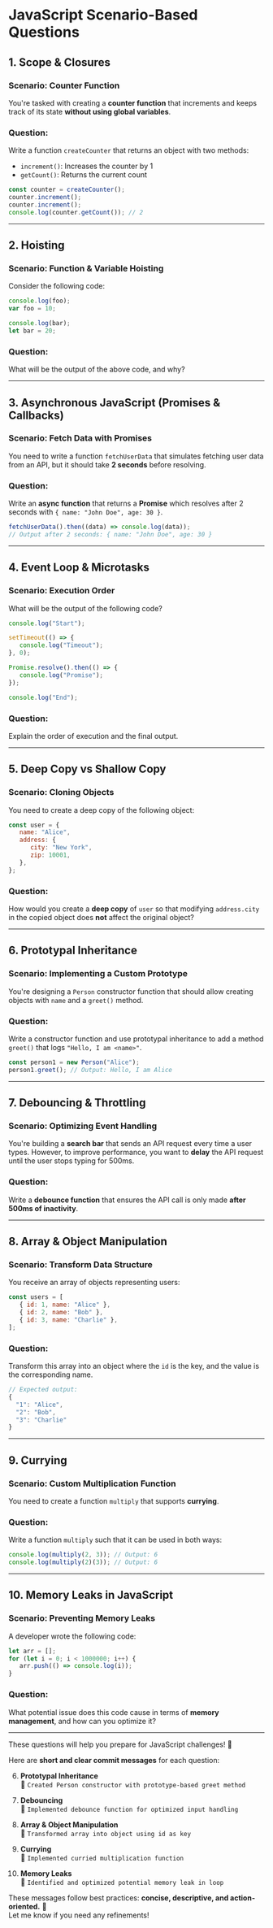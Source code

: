 # JavaScript Scenario-Based Questions

## 1. Scope & Closures

### Scenario: Counter Function

You're tasked with creating a **counter function** that increments and keeps track of its state **without using global variables**.

### Question:

Write a function `createCounter` that returns an object with two methods:

-  `increment()`: Increases the counter by 1
-  `getCount()`: Returns the current count

```js
const counter = createCounter();
counter.increment();
counter.increment();
console.log(counter.getCount()); // 2
```

---

## 2. Hoisting

### Scenario: Function & Variable Hoisting

Consider the following code:

```js
console.log(foo);
var foo = 10;

console.log(bar);
let bar = 20;
```

### Question:

What will be the output of the above code, and why?

---

## 3. Asynchronous JavaScript (Promises & Callbacks)

### Scenario: Fetch Data with Promises

You need to write a function `fetchUserData` that simulates fetching user data from an API, but it should take **2 seconds** before resolving.

### Question:

Write an **async function** that returns a **Promise** which resolves after 2 seconds with `{ name: "John Doe", age: 30 }`.

```js
fetchUserData().then((data) => console.log(data));
// Output after 2 seconds: { name: "John Doe", age: 30 }
```

---

## 4. Event Loop & Microtasks

### Scenario: Execution Order

What will be the output of the following code?

```js
console.log("Start");

setTimeout(() => {
   console.log("Timeout");
}, 0);

Promise.resolve().then(() => {
   console.log("Promise");
});

console.log("End");
```

### Question:

Explain the order of execution and the final output.

---

## 5. Deep Copy vs Shallow Copy

### Scenario: Cloning Objects

You need to create a deep copy of the following object:

```js
const user = {
   name: "Alice",
   address: {
      city: "New York",
      zip: 10001,
   },
};
```

### Question:

How would you create a **deep copy** of `user` so that modifying `address.city` in the copied object does **not** affect the original object?

---

## 6. Prototypal Inheritance

### Scenario: Implementing a Custom Prototype

You're designing a `Person` constructor function that should allow creating objects with `name` and a `greet()` method.

### Question:

Write a constructor function and use prototypal inheritance to add a method `greet()` that logs `"Hello, I am <name>"`.

```js
const person1 = new Person("Alice");
person1.greet(); // Output: Hello, I am Alice
```

---

## 7. Debouncing & Throttling

### Scenario: Optimizing Event Handling

You're building a **search bar** that sends an API request every time a user types. However, to improve performance, you want to **delay** the API request until the user stops typing for 500ms.

### Question:

Write a **debounce function** that ensures the API call is only made **after 500ms of inactivity**.

---

## 8. Array & Object Manipulation

### Scenario: Transform Data Structure

You receive an array of objects representing users:

```js
const users = [
   { id: 1, name: "Alice" },
   { id: 2, name: "Bob" },
   { id: 3, name: "Charlie" },
];
```

### Question:

Transform this array into an object where the `id` is the key, and the value is the corresponding name.

```js
// Expected output:
{
  "1": "Alice",
  "2": "Bob",
  "3": "Charlie"
}
```

---

## 9. Currying

### Scenario: Custom Multiplication Function

You need to create a function `multiply` that supports **currying**.

### Question:

Write a function `multiply` such that it can be used in both ways:

```js
console.log(multiply(2, 3)); // Output: 6
console.log(multiply(2)(3)); // Output: 6
```

---

## 10. Memory Leaks in JavaScript

### Scenario: Preventing Memory Leaks

A developer wrote the following code:

```js
let arr = [];
for (let i = 0; i < 1000000; i++) {
   arr.push(() => console.log(i));
}
```

### Question:

What potential issue does this code cause in terms of **memory management**, and how can you optimize it?

---

These questions will help you prepare for JavaScript challenges! 🚀




Here are **short and clear commit messages** for each question:  
 

6. **Prototypal Inheritance**  
   📌 `Created Person constructor with prototype-based greet method`  

7. **Debouncing**  
   📌 `Implemented debounce function for optimized input handling`  

8. **Array & Object Manipulation**  
   📌 `Transformed array into object using id as key`  

9. **Currying**  
   📌 `Implemented curried multiplication function`  

10. **Memory Leaks**  
   📌 `Identified and optimized potential memory leak in loop`  

These messages follow best practices: **concise, descriptive, and action-oriented.** 🚀  
Let me know if you need any refinements!